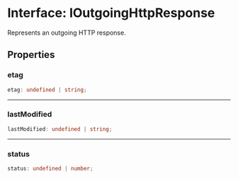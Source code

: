 # Interface: IOutgoingHttpResponse

Represents an outgoing HTTP response.

## Properties

### etag

```ts
etag: undefined | string;
```

***

### lastModified

```ts
lastModified: undefined | string;
```

***

### status

```ts
status: undefined | number;
```

